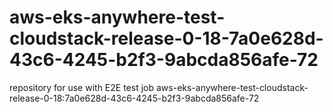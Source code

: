 # aws-eks-anywhere-test-cloudstack-release-0-18-7a0e628d-43c6-4245-b2f3-9abcda856afe-72
repository for use with E2E test job aws-eks-anywhere-test-cloudstack-release-0-18:7a0e628d-43c6-4245-b2f3-9abcda856afe-72
